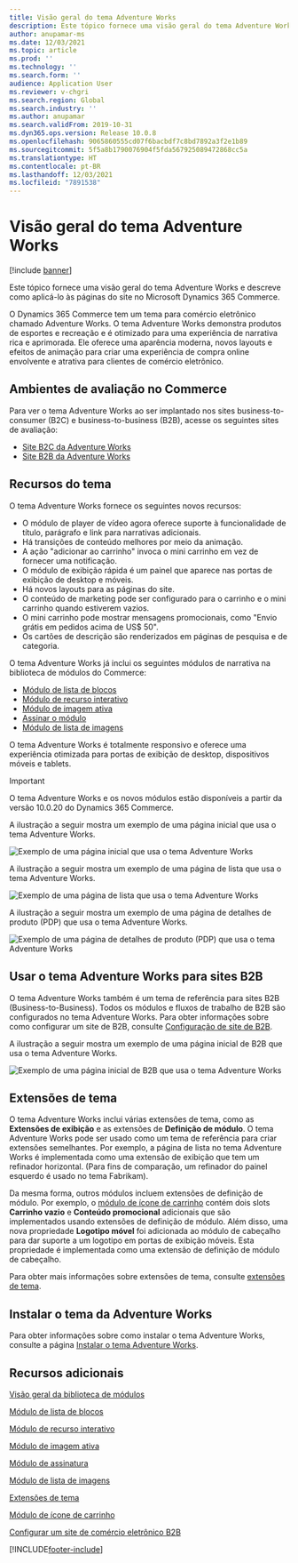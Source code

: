 ```yaml
---
title: Visão geral do tema Adventure Works
description: Este tópico fornece uma visão geral do tema Adventure Works e descreve como aplicá-lo às páginas do site no Microsoft Dynamics 365 Commerce.
author: anupamar-ms
ms.date: 12/03/2021
ms.topic: article
ms.prod: ''
ms.technology: ''
ms.search.form: ''
audience: Application User
ms.reviewer: v-chgri
ms.search.region: Global
ms.search.industry: ''
ms.author: anupamar
ms.search.validFrom: 2019-10-31
ms.dyn365.ops.version: Release 10.0.8
ms.openlocfilehash: 9065860555cd07f6bacbdf7c8bd7892a3f2e1b89
ms.sourcegitcommit: 5f5a8b1790076904f5fda567925089472868cc5a
ms.translationtype: HT
ms.contentlocale: pt-BR
ms.lasthandoff: 12/03/2021
ms.locfileid: "7891538"
---
```

# <a name="adventure-works-theme-overview"></a>Visão geral do tema Adventure Works

[!include [banner](includes/banner.md)]

Este tópico fornece uma visão geral do tema Adventure Works e descreve como aplicá-lo às páginas do site no Microsoft Dynamics 365 Commerce.

O Dynamics 365 Commerce tem um tema para comércio eletrônico chamado Adventure Works. O tema Adventure Works demonstra produtos de esportes e recreação e é otimizado para uma experiência de narrativa rica e aprimorada. Ele oferece uma aparência moderna, novos layouts e efeitos de animação para criar uma experiência de compra online envolvente e atrativa para clientes de comércio eletrônico.

## <a name="trial-environments-in-commerce"></a>Ambientes de avaliação no Commerce

Para ver o tema Adventure Works ao ser implantado nos sites business-to-consumer (B2C) e business-to-business (B2B), acesse os seguintes sites de avaliação:

- [Site B2C da Adventure Works](https://www.adventure-works.com/)
- [Site B2B da Adventure Works](https://www.adventure-works.com/business)

## <a name="theme-capabilities"></a>Recursos do tema

O tema Adventure Works fornece os seguintes novos recursos:

- O módulo de player de vídeo agora oferece suporte à funcionalidade de título, parágrafo e link para narrativas adicionais.
- Há transições de conteúdo melhores por meio da animação.
- A ação "adicionar ao carrinho" invoca o mini carrinho em vez de fornecer uma notificação.
- O módulo de exibição rápida é um painel que aparece nas portas de exibição de desktop e móveis.
- Há novos layouts para as páginas do site. 
- O conteúdo de marketing pode ser configurado para o carrinho e o mini carrinho quando estiverem vazios.
- O mini carrinho pode mostrar mensagens promocionais, como "Envio grátis em pedidos acima de US$ 50".
- Os cartões de descrição são renderizados em páginas de pesquisa e de categoria.

O tema Adventure Works já inclui os seguintes módulos de narrativa na biblioteca de módulos do Commerce:

- [Módulo de lista de blocos](tile-list-module.md)
- [Módulo de recurso interativo](interactive-feature-module.md)
- [Módulo de imagem ativa](active-image-module.md)
- [Assinar o módulo](subscribe-module.md)
- [Módulo de lista de imagens](image-list-module.md)

O tema Adventure Works é totalmente responsivo e oferece uma experiência otimizada para portas de exibição de desktop, dispositivos móveis e tablets.

> [!IMPORTANT]
> O tema Adventure Works e os novos módulos estão disponíveis a partir da versão 10.0.20 do Dynamics 365 Commerce.

A ilustração a seguir mostra um exemplo de uma página inicial que usa o tema Adventure Works.

![Exemplo de uma página inicial que usa o tema Adventure Works](./media/aw_b2c.PNG)

A ilustração a seguir mostra um exemplo de uma página de lista que usa o tema Adventure Works.

![Exemplo de uma página de lista que usa o tema Adventure Works](./media/Aw_list.PNG)

A ilustração a seguir mostra um exemplo de uma página de detalhes de produto (PDP) que usa o tema Adventure Works.

![Exemplo de uma página de detalhes de produto (PDP) que usa o tema Adventure Works](./media/aw_pdp.PNG)

## <a name="use-the-adventure-works-theme-for-b2b-sites"></a>Usar o tema Adventure Works para sites B2B

O tema Adventure Works também é um tema de referência para sites B2B (Business-to-Business). Todos os módulos e fluxos de trabalho de B2B são configurados no tema Adventure Works. Para obter informações sobre como configurar um site de B2B, consulte [Configuração de site de B2B](./b2b/set-up-b2b-site.md).

A ilustração a seguir mostra um exemplo de uma página inicial de B2B que usa o tema Adventure Works.

![Exemplo de uma página inicial de B2B que usa o tema Adventure Works](./media/aw_b2b.PNG)

## <a name="theme-extensions"></a>Extensões de tema

O tema Adventure Works inclui várias extensões de tema, como as **Extensões de exibição** e as extensões de **Definição de módulo**. O tema Adventure Works pode ser usado como um tema de referência para criar extensões semelhantes. Por exemplo, a página de lista no tema Adventure Works é implementada como uma extensão de exibição que tem um refinador horizontal. (Para fins de comparação, um refinador do painel esquerdo é usado no tema Fabrikam).

Da mesma forma, outros módulos incluem extensões de definição de módulo. Por exemplo, o [módulo de ícone de carrinho](cart-icon-module.md) contém dois slots **Carrinho vazio** e **Conteúdo promocional** adicionais que são implementados usando extensões de definição de módulo. Além disso, uma nova propriedade **Logotipo móvel** foi adicionada ao módulo de cabeçalho para dar suporte a um logotipo em portas de exibição móveis. Esta propriedade é implementada como uma extensão de definição de módulo de cabeçalho.

Para obter mais informações sobre extensões de tema, consulte [extensões de tema](e-commerce-extensibility/theme-module-extensions.md).

## <a name="install-the-adventure-works-theme"></a>Instalar o tema da Adventure Works

Para obter informações sobre como instalar o tema Adventure Works, consulte a página [Instalar o tema Adventure Works](install-adventure-works.md).

## <a name="additional-resources"></a>Recursos adicionais

[Visão geral da biblioteca de módulos](starter-kit-overview.md)

[Módulo de lista de blocos](tile-list-module.md)

[Módulo de recurso interativo](interactive-feature-module.md)

[Módulo de imagem ativa](active-image-module.md)

[Módulo de assinatura](subscribe-module.md)

[Módulo de lista de imagens](image-list-module.md)

[Extensões de tema](e-commerce-extensibility/theme-module-extensions.md)

[Módulo de ícone de carrinho](cart-icon-module.md)

[Configurar um site de comércio eletrônico B2B](./b2b/set-up-b2b-site.md)

[!INCLUDE[footer-include](../includes/footer-banner.md)]
